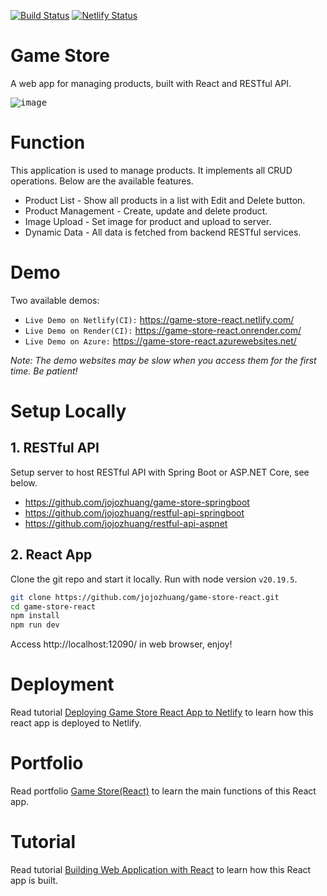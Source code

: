 [![Build Status](https://dev.azure.com/jojozhuang0911/portfolios/_apis/build/status%2Fjojozhuang.game-store-react?branchName=refs%2Fpull%2F43%2Fmerge)](https://dev.azure.com/jojozhuang0911/portfolios/_build/latest?definitionId=3&branchName=refs%2Fpull%2F43%2Fmerge) [![Netlify Status](https://api.netlify.com/api/v1/badges/a72886eb-91f2-4d28-8d50-38bd4c9d34d7/deploy-status)](https://app.netlify.com/projects/game-store-react/deploys)

# Game Store

A web app for managing products, built with React and RESTful API.

<kbd>![image](/public/assets/products.png)</kbd>

# Function

This application is used to manage products. It implements all CRUD operations. Below are the available features.

- Product List - Show all products in a list with Edit and Delete button.
- Product Management - Create, update and delete product.
- Image Upload - Set image for product and upload to server.
- Dynamic Data - All data is fetched from backend RESTful services.

# Demo

Two available demos:

- `Live Demo on Netlify(CI):` <a href="https://game-store-react.netlify.com/" target="\_blank">https://game-store-react.netlify.com/</a>
- `Live Demo on Render(CI):` <a href="https://game-store-react.onrender.com/" target="\_blank">https://game-store-react.onrender.com/</a>
- `Live Demo on Azure:` <a href="https://game-store-react.azurewebsites.net/" target="\_blank">https://game-store-react.azurewebsites.net/</a>

_Note: The demo websites may be slow when you access them for the first time. Be patient!_

# Setup Locally

## 1. RESTful API

Setup server to host RESTful API with Spring Boot or ASP.NET Core, see below.

- https://github.com/jojozhuang/game-store-springboot
- https://github.com/jojozhuang/restful-api-springboot
- https://github.com/jojozhuang/restful-api-aspnet

## 2. React App

Clone the git repo and start it locally. Run with node version `v20.19.5`.

```bash
git clone https://github.com/jojozhuang/game-store-react.git
cd game-store-react
npm install
npm run dev
```

Access http://localhost:12090/ in web browser, enjoy!

# Deployment

Read tutorial [Deploying Game Store React App to Netlify](https://jojozhuang.github.io/tutorial/deploying-game-store-react-app-to-netlify) to learn how this react app is deployed to Netlify.

# Portfolio

Read portfolio [Game Store(React)](https://jojozhuang.github.io/project/game-store-react) to learn the main functions of this React app.

# Tutorial

Read tutorial [Building Web Application with React](https://jojozhuang.github.io/tutorial/building-web-application-with-react) to learn how this React app is built.
